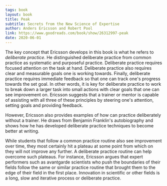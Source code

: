 ```yaml
---
tags: book
layout: book
title: Peak
subtitle: Secrets from the New Science of Expertise
author: Anders Ericsson and Robert Pool
link: https://www.goodreads.com/book/show/26312997-peak
date: 2020-06-01
---
```


The key concept that Ericsson develops in this book is what he refers to *deliberate practice*.
He distinguished deliberate practice from common practice as systematic and purposeful practice.
Deliberate practice requires focused attention on the task at hand.
Deliberate practice also requires clear and measurable goals one is working towards.
Finally, deliberate practice requires immediate feedback so that one can track one's progress towards the set goal.
In other words, it is key for deliberate practice to work to break down a larger task into small actions with clear goals that one can see improvement on.
Ericsson suggests that a trainer or mentor is capable of assisting with all three of these principles by steering one's attention, setting goals and providing feedback.

However, Ericsson also provides examples of how can practice deliberately without a trainer.
He draws from Benjamin Franklin's autobiography and shows how he has developed deliberate practice techniques to become better at writing.

While students that follow a common practice routine also see improvement over time, they most certainly hit a plateau at some point from which on they will not improve any further.
A deliberate practice routine can help overcome such plateaus.
For instance, Ericsson argues that expert performers such as avantgarde scientists who push the boundaries of their fields follow the same or similar practice routine that brought them to the edge of their field in the first place.
Innovation in scientific or other fields is a long, slow and iterative process or deliberate practice.